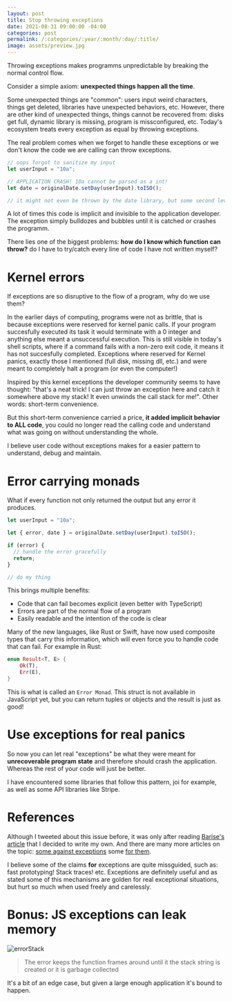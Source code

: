 ```yaml
---
layout: post
title: Stop throwing exceptions
date: 2021-08-31 09:00:00 -04:00
categories: post
permalink: /:categories/:year/:month/:day/:title/
image: assets/preview.jpg
---
```


Throwing exceptions makes programms unpredictable by breaking the normal control flow.

Consider a simple axiom: **unexpected things happen all the time**.

Some unexpected things are "common": users input weird characters, things get deleted, libraries have unexpected behaviors, etc. However, there are other kind of unexpected things, things cannot be recovered from: disks get full, dynamic library is missing, program is missconfigured, etc. Today's ecosystem treats every exception as equal by throwing exceptions.

The real problem comes when we forget to handle these exceptions or we don't know the code we are calling can throw exceptions.

```js
// oops forgot to sanitize my input
let userInput = "10a";

// APPLICATION CRASH! 10a cannot be parsed as a int!
let date = originalDate.setDay(userInput).toISO();

// it might not even be thrown by the date library, but some second level dependency...
```

A lot of times this code is implicit and invisible to the application developer. The exception simply bulldozes and bubbles until it is catched or crashes the programm.

There lies one of the biggest problems: **how do I know which function can throw?** do I have to try/catch every line of code I have not written myself?

# Kernel errors

If exceptions are so disruptive to the flow of a program, why do we use them?

In the earlier days of computing, programs were not as brittle, that is because exceptions were reserved for kernel panic calls. If your program succesfully executed its task it would terminate with a 0 integer and anything else meant a unsuccessful execution. This is still visible in today's shell scripts, where if a command fails with a non-zero exit code, it means it has not succesfully completed. Exceptions where reserved for Kernel panics, exactly those I mentioned (full disk, missing dll, etc.) and were meant to completely halt a program (or even the computer!)

Inspired by this kernel exceptions the developer community seems to have thought: "that's a neat trick! I can just throw an exception here and catch it somewhere above my stack! It even unwinds the call stack for me!". Other words: short-term convenience.

But this short-term convenience carried a price, **it added implicit behavior to ALL code**, you could no longer read the calling code and understand what was going on without understanding the whole.

I believe user code without exceptions makes for a easier pattern to understand, debug and maintain.

# Error carrying monads

What if every function not only returned the output but any error it produces.

```ts
let userInput = "10a";

let { error, date } = originalDate.setDay(userInput).toISO();

if (error) {
  // handle the error gracefully
  return;
}

// do my thing
```

This brings multiple benefits:

- Code that can fail becomes explicit (even better with TypeScript)
- Errors are part of the normal flow of a program
- Easily readable and the intention of the code is clear

Many of the new languages, like Rust or Swift, have now used composite types that carry this information, which will even force you to handle code that can fail. For example in Rust:

```rust
enum Result<T, E> {
    Ok(T),
    Err(E),
}
```

This is what is called an `Error Monad`. This struct is not available in JavaScript yet, but you can return tuples or objects and the result is just as good!

# Use exceptions for real panics

So now you can let real "exceptions" be what they were meant for **unrecoverable program state** and therefore should crash the application. Whereas the rest of your code will just be better.

I have encountered some libraries that follow this pattern, joi for example, as well as some API libraries like Stripe.

# References

Although I tweeted about this issue before, it was only after reading [Barise's article](https://humanlytyped.hashnode.dev/away-from-exceptions-errors-as-values) that I decided to write my own. And there are many more articles on the topic: [some against exceptions](https://mattwarren.org/2016/12/20/Why-Exceptions-should-be-Exceptional/) some [for them](https://blog.plan99.net/what-s-wrong-with-exceptions-nothing-cee2ed0616).

I believe some of the claims **for** exceptions are quite missguided, such as: fast prototyping! Stack traces! etc. Exceptions are definitely useful and as stated some of this mechanisms are golden for real exceptional situations, but hurt so much when used freely and carelessly.

# Bonus: JS exceptions can leak memory

![errorStack]({{site.url}}/assets/errorStack.png "errorStack")

> The error keeps the function frames around until it the stack string is created or it is garbage collected

It's a bit of an edge case, but given a large enough application it's bound to happen.
